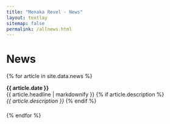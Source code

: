 ```yaml
---
title: "Menaka Revel - News"
layout: textlay
sitemap: false
permalink: /allnews.html
---
```


# News
<div class="news-list">
  {% for article in site.data.news %}
    <div class="news-item" style="margin-bottom: 1.5em;">
      <p>
        <strong>{{ article.date }}</strong><br>
        {{ article.headline | markdownify }}
        {% if article.description %}
          <br><em>{{ article.description }}</em>
        {% endif %}
      </p>
    </div>
  {% endfor %}
</div>

